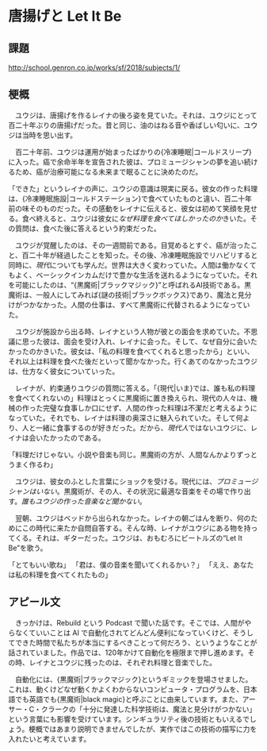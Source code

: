 # 唐揚げと Let It Be

## 課題

http://school.genron.co.jp/works/sf/2018/subjects/1/

## 梗概

　ユウジは、唐揚げを作るレイナの後ろ姿を見ていた。それは、ユウジにとって百二十年ぶりの唐揚げだった。昔と同じ、油のはねる音や香ばしい匂いに、ユウジは当時を思い出す。

　百二十年前、ユウジは運用が始まったばかりの{冷凍睡眠|コールドスリープ}に入った。癌で余命半年を宣告された彼は、プロミュージシャンの夢を追い続けるため、癌が治療可能になる未来まで眠ることに決めたのだ。

「できた」というレイナの声に、ユウジの意識は現実に戻る。彼女の作った料理は、{冷凍睡眠施設|コールドステーション}で食べていたものと違い、百二十年前の味そのものだった。その感動をレイナに伝えると、彼女は初めて笑顔を見せる。食べ終えると、ユウジは彼女に*なぜ料理を食べてほしかったのか*きいた。その質問は、食べた後に答えるという約束だった。

　ユウジが覚醒したのは、その一週間前である。目覚めるとすぐ、癌が治ったこと、百二十年が経過したことを知った。その後、冷凍睡眠施設でリハビリすると同時に、*現代*についても学んだ。世界は大きく変わっていた。人間は働かなくてもよく、ベーシックインカムだけで豊かな生活を送れるようになっていた。それを可能にしたのは、“{黒魔術|ブラックマジック}”と呼ばれるAI技術である。黒魔術は、一般人にしてみれば{謎の技術|ブラックボックス}であり、魔法と見分けがつかなかった。人間の仕事は、すべて黒魔術に代替されるようになっていた。

　ユウジが施設から出る時、レイナという人物が彼との面会を求めていた。不思議に思った彼は、面会を受け入れ、レイナに会った。そして、なぜ自分に会いたかったのかきいた。彼女は、「私の料理を食べてくれると思ったから」といい、それ以上は料理を食べた後だといって聞かなかった。行くあてのなかったユウジは、仕方なく彼女についていった。

　レイナが、約束通りユウジの質問に答える。「{現代|いま}では、誰も私の料理を食べてくれないの」料理はとっくに黒魔術に置き換えられ、現代の人々は、機械の作った完璧な食事しか口にせず、人間の作った料理は不潔だと考えるようになっていた。それでも、レイナは料理の奥深さに魅入られていた。そして何より、人と一緒に食事するのが好きだった。だから、*現代人*ではないユウジに、レイナは会いたかったのである。

「料理だけじゃない。小説や音楽も同じ。黒魔術の方が、人間なんかよりずっとうまく作るわ」

　ユウジは、彼女のふとした言葉にショックを受ける。現代には、*プロミュージシャンはいない*。黒魔術が、その人、その状況に最適な音楽をその場で作り出す。*誰もユウジの作った音楽など聞かない*。

　翌朝、ユウジはベッドから出られなかった。レイナの朝ごはんを断り、何のためにこの時代に来たか自問自答する。そんな時、レイナがユウジにある物を持ってくる。それは、ギターだった。ユウジは、おもむろにビートルズの“Let It Be”を歌う。

「とてもいい歌ね」
「君は、僕の音楽を聞いてくれるかい？」
「ええ、あなたは私の料理を食べてくれたもの」

## アピール文

　きっかけは、Rebuild という Podcast で聞いた話です。そこでは、人間がやらなくていいことは AI で自動化されてどんどん便利になっていくけど、そうしてできた時間で私たちが本当にするべきことって何だろう、というようなことが話されていました。作品では、120年かけて自動化を極限まで押し進めます。その時、レイナとユウジに残ったのは、それぞれ料理と音楽でした。

　自動化には、{黒魔術|ブラックマジック}というギミックを登場させました。これは、動くけどなぜ動くかよくわからないコンピュータ・プログラムを、日本語でも英語でも{黒魔術|black magic}と呼ぶことに由来しています。また、アーサー・C・クラークの「十分に発達した科学技術は、魔法と見分けがつかない」という言葉にも影響を受けています。シンギュラリティ後の技術ともいえるでしょう。梗概ではあまり説明できませんでしたが、実作ではこの技術の描写に力を入れたいと考えています。
